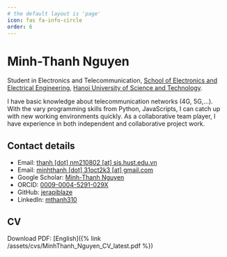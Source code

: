 ```yaml
---
# the default layout is 'page'
icon: fas fa-info-circle
order: 6
---
```


Minh-Thanh Nguyen
=================

Student in Electronics and Telecommunication, <a target="_blank" href="https://seee.hust.edu.vn/en">School of Electronics and Electrical Engineering</a>, <a target="_blank" href="https://hust.edu.vn/en/">Hanoi University of Science and Technology</a>.

I have basic knowledge about telecommunication networks (4G, 5G,...). With the vary programming skills from Python, JavaScripts, I can catch up with new working environments quickly. As a collaborative team player, I have experience in both independent and collaborative project work.

## Contact details

- <i class="fa-solid fa-envelope"></i> Email: <a target="_blank" href="mailto:thanh.nm210802@sis.hust.edu.vn">thanh [dot] nm210802 [at] sis.hust.edu.vn</a>
- <i class="fa-solid fa-envelope"></i> Email: <a target="_blank" href="mailto:minhthanh.31oct2k3@gmail.com">minhthanh [dot] 31oct2k3 [at] gmail.com</a>
- <i class="fa-brands fa-google-scholar"></i> Google Scholar: <a target="_blank" href="https://scholar.google.com/citations?user=ie6HdJgAAAAJ">Minh-Thanh Nguyen</a>
- <i class="fa-brands fa-orcid"></i> ORCID: <a target="_blank" href="https://orcid.org/0009-0004-5291-029X">0009-0004-5291-029X</a>
- <i class="fa-brands fa-github"></i> GitHub: <a target="_blank" href="https://github.com/jerapiblaze">jerapiblaze</a>
- <i class="fa-brands fa-linkedin"></i> LinkedIn: <a target="_blank" href="https://www.linkedin.com/in/mthanh310/">mthanh310</a>

## CV

Download PDF: [English]({% link /assets/cvs/MinhThanh_Nguyen_CV_latest.pdf %})
